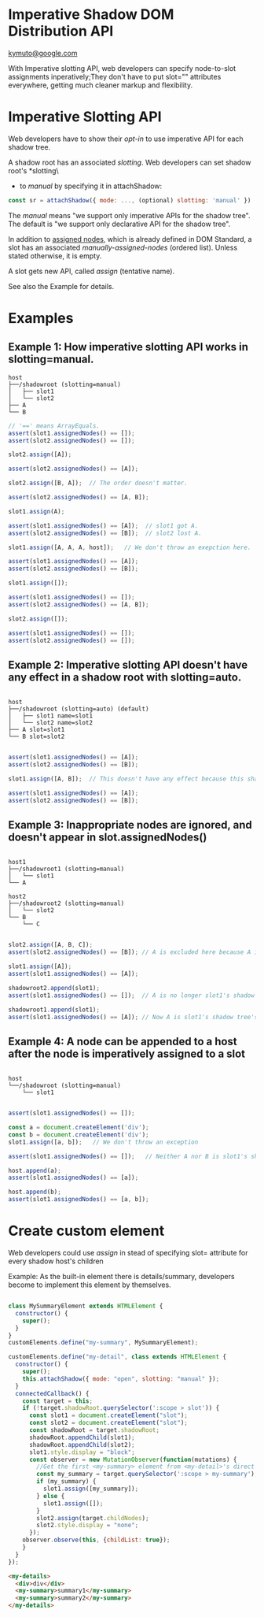 # Imperative Shadow DOM Distribution API

kymuto@google.com

With Imperative slotting API, web developers can specify node-to-slot assignments inperatively;They don't have to put slot="" attributes everywhere, getting much cleaner markup and flexibility.

# Imperative Slotting API

Web developers have to show their *opt-in* to use imperative API for each shadow tree.

A shadow root has an associated *slotting*. Web developers can set shadow root's *slotting\
* to *manual* by specifying it in attachShadow:

```js
const sr = attachShadow({ mode: ..., (optional) slotting: 'manual' })
```

The *manual* means "we support only imperative APIs for the shadow tree".
The default is "we support only declarative API for the shadow tree".

In addition to [assigned nodes], which is already defined in DOM Standard,
a slot has an associated *manually-assigned-nodes* (ordered list). Unless stated otherwise, it is empty.

[assigned nodes]: https://dom.spec.whatwg.org/#slot-assigned-nodes

A slot gets new API, called *assign* (tentative name).

See also the Example for details.

# Examples

## Example 1: How imperative slotting API works in slotting=manual.

``` text
host
├──/shadowroot (slotting=manual)
│   ├── slot1
│   └── slot2
├── A
└── B
```

``` javascript
// '==' means ArrayEquals.
assert(slot1.assignedNodes() == []);
assert(slot2.assignedNodes() == []);

slot2.assign([A]);

assert(slot2.assignedNodes() == [A]);

slot2.assign([B, A]);  // The order doesn't matter.

assert(slot2.assignedNodes() == [A, B]);

slot1.assign(A);

assert(slot1.assignedNodes() == [A]);  // slot1 got A.
assert(slot2.assignedNodes() == [B]);  // slot2 lost A.

slot1.assign([A, A, A, host]);   // We don't throw an exepction here.

assert(slot1.assignedNodes() == [A]);
assert(slot2.assignedNodes() == [B]);

slot1.assign([]);

assert(slot1.assignedNodes() == []);
assert(slot2.assignedNodes() == [A, B]);

slot2.assign([]);

assert(slot1.assignedNodes() == []);
assert(slot2.assignedNodes() == []);

```

## Example 2: Imperative slotting API doesn't have any effect in a shadow root with slotting=auto.


``` text

host
├──/shadowroot (slotting=auto) (default)
│   ├── slot1 name=slot1
│   └── slot2 name=slot2
├── A slot=slot1
└── B slot=slot2
```

``` javascript

assert(slot1.assignedNodes() == [A]);
assert(slot2.assignedNodes() == [B]);

slot1.assign([A, B]);  // This doesn't have any effect because this shadow tree's slotting is auto

assert(slot1.assignedNodes() == [A]);
assert(slot2.assignedNodes() == [B]);

```


## Example 3: Inappropriate nodes are ignored, and doesn't appear in slot.assignedNodes()


``` text

host1
├──/shadowroot1 (slotting=manual)
│   └── slot1
└── A

host2
├──/shadowroot2 (slotting=manual)
│   └── slot2
└── B
    └── C

```

``` javascript

slot2.assign([A, B, C]);
assert(slot2.assignedNodes() == [B]); // A is excluded here because A is other shadow tree's host's child.

slot1.assign([A]);
assert(slot1.assignedNodes() == [A]);

shadowroot2.append(slot1);
assert(slot1.assignedNodes() == []);  // A is no longer slot1's shadow tree's child.

shadowroot1.append(slot1);
assert(slot1.assignedNodes() == [A]); // Now A is slot1's shadow tree's child.

```


## Example 4: A node can be appended to a host after the node is imperatively assigned to a slot

``` text

host
└──/shadowroot (slotting=manual)
    └── slot1
```

``` javascript

assert(slot1.assignedNodes() == []);

const a = document.createElement('div');
const b = document.createElement('div');
slot1.assign([a, b]);   // We don't throw an exception

assert(slot1.assignedNodes() == []);   // Neither A nor B is slot1's shadow tree's host's child

host.append(a);
assert(slot1.assignedNodes() == [a]);

host.append(b);
assert(slot1.assignedNodes() == [a, b]);
```

# Create custom element

Web developers could use *assign* in stead of specifying slot= attribute for every shadow host's children

Example:
As the built-in element there is details/summary, developers become to implement this element by themselves.

```js

class MySummaryElement extends HTMLElement {
  constructor() {
    super();
  }
}
customElements.define("my-summary", MySummaryElement);

customElements.define("my-detail", class extends HTMLElement {
  constructor() {
    super();
    this.attachShadow({ mode: "open", slotting: "manual" });
  }
  connectedCallback() {
    const target = this;
    if (!target.shadowRoot.querySelector(':scope > slot')) {
      const slot1 = document.createElement("slot");
      const slot2 = document.createElement("slot");
      const shadowRoot = target.shadowRoot;
      shadowRoot.appendChild(slot1);
      shadowRoot.appendChild(slot2);
      slot1.style.display = "block";
      const observer = new MutationObserver(function(mutations) {
        //Get the first <my-summary> element from <my-detail>'s direct children
        const my_summary = target.querySelector(':scope > my-summary');
        if (my_summary) {
          slot1.assign([my_summary]);
        } else {
          slot1.assign([]);
        }
        slot2.assign(target.childNodes);
        slot2.style.display = "none";
      });
    observer.observe(this, {childList: true});
    }
  }
});
```

```html
<my-details>
  <div>div</div>
  <my-summary>summary1</my-summary>
  <my-summary>summary2</my-summary>
</my-details>
```
